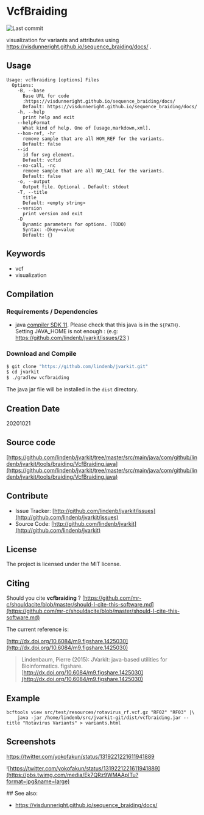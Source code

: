 # VcfBraiding

![Last commit](https://img.shields.io/github/last-commit/lindenb/jvarkit.png)

visualization for variants and attributes using https://visdunneright.github.io/sequence_braiding/docs/ .


## Usage

```
Usage: vcfbraiding [options] Files
  Options:
    -B, --base
      Base URL for code 
      :https://visdunneright.github.io/sequence_braiding/docs/ 
      Default: https://visdunneright.github.io/sequence_braiding/docs/
    -h, --help
      print help and exit
    --helpFormat
      What kind of help. One of [usage,markdown,xml].
    --hom-ref, -hr
      remove sample that are all HOM_REF for the variants.
      Default: false
    --id
      id for svg element.
      Default: vcfid
    --no-call, -nc
      remove sample that are all NO_CALL for the variants.
      Default: false
    -o, --output
      Output file. Optional . Default: stdout
    -T, --title
      title
      Default: <empty string>
    --version
      print version and exit
    -D
      Dynamic parameters for options. (TODO)
      Syntax: -Dkey=value
      Default: {}

```


## Keywords

 * vcf
 * visualization


## Compilation

### Requirements / Dependencies

* java [compiler SDK 11](https://jdk.java.net/11/). Please check that this java is in the `${PATH}`. Setting JAVA_HOME is not enough : (e.g: https://github.com/lindenb/jvarkit/issues/23 )


### Download and Compile

```bash
$ git clone "https://github.com/lindenb/jvarkit.git"
$ cd jvarkit
$ ./gradlew vcfbraiding
```

The java jar file will be installed in the `dist` directory.


## Creation Date

20201021

## Source code 

[https://github.com/lindenb/jvarkit/tree/master/src/main/java/com/github/lindenb/jvarkit/tools/braiding/VcfBraiding.java](https://github.com/lindenb/jvarkit/tree/master/src/main/java/com/github/lindenb/jvarkit/tools/braiding/VcfBraiding.java)


## Contribute

- Issue Tracker: [http://github.com/lindenb/jvarkit/issues](http://github.com/lindenb/jvarkit/issues)
- Source Code: [http://github.com/lindenb/jvarkit](http://github.com/lindenb/jvarkit)

## License

The project is licensed under the MIT license.

## Citing

Should you cite **vcfbraiding** ? [https://github.com/mr-c/shouldacite/blob/master/should-I-cite-this-software.md](https://github.com/mr-c/shouldacite/blob/master/should-I-cite-this-software.md)

The current reference is:

[http://dx.doi.org/10.6084/m9.figshare.1425030](http://dx.doi.org/10.6084/m9.figshare.1425030)

> Lindenbaum, Pierre (2015): JVarkit: java-based utilities for Bioinformatics. figshare.
> [http://dx.doi.org/10.6084/m9.figshare.1425030](http://dx.doi.org/10.6084/m9.figshare.1425030)

## Example

```
bcftools view src/test/resources/rotavirus_rf.vcf.gz "RF02" "RF03" |\
	java -jar /home/lindenb/src/jvarkit-git/dist/vcfbraiding.jar --title "Rotavirus Variants" > variants.html
```

## Screenshots

  https://twitter.com/yokofakun/status/1319221221611941889
  
  ![https://twitter.com/yokofakun/status/1319221221611941889](https://pbs.twimg.com/media/Ek7QRz9WMAApITu?format=jpg&name=large)

## See also:
 
  * https://visdunneright.github.io/sequence_braiding/docs/

